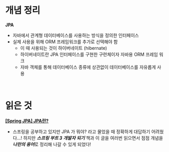 # 개념 정리
**JPA**
- 자바에서 관계형 데이터베이스를 사용하는 방식을 정의한 인터페이스
- 실제 사용을 위해 ORM 프레임워크를 추가로 선택해야 함
    - 이 때 사용되는 것이 하이버네이트 (hibernate)
    - 하이버네이트란 JPA 인터페이스를 구현한 구련체이자 자바용 ORM 프레임 워크
    - 자바 객체를 통해 데이터베이스 종류에 상관없이 데이터베이스를 자유롭게 사용


<br>

# 읽은 것
**[[Spring JPA] JPA란?](https://dbjh.tistory.com/77)**
- 스프링을 공부하고 있지만 JPA 가 뭐야? 라고 물었을 때 정확하게 대답하기 어려웠다...! 하지만 ***스프링 부트 3 개발자 되기*** 책과 이 글을 여러번 읽으면서 점점 개념을 ***나만의 용어***로 정리해 나갈 수 있게 되었다!
